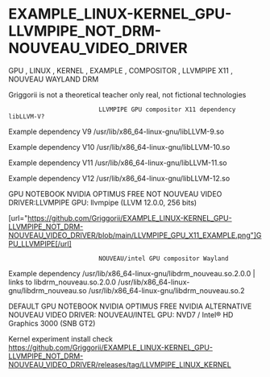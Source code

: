 # EXAMPLE_LINUX-KERNEL_GPU-LLVMPIPE_NOT_DRM-NOUVEAU_VIDEO_DRIVER
GPU , LINUX , KERNEL , EXAMPLE , COMPOSITOR , LLVMPIPE X11 , NOUVEAU WAYLAND DRM

Griggorii is not a theoretical teacher only real, not fictional technologies

                             LLVMPIPE GPU compositor X11 dependency libLLVM-V?

Example dependency V9 /usr/lib/x86_64-linux-gnu/libLLVM-9.so

Example dependency V10 /usr/lib/x86_64-linux-gnu/libLLVM-10.so

Example dependency V11 /usr/lib/x86_64-linux-gnu/libLLVM-11.so

Example dependency V12 /usr/lib/x86_64-linux-gnu/libLLVM-12.so


GPU NOTEBOOK NVIDIA OPTIMUS FREE NOT NOUVEAU VIDEO DRIVER:LLVMPIPE GPU: llvmpipe (LLVM 12.0.0, 256 bits) 

[url="https://github.com/Griggorii/EXAMPLE_LINUX-KERNEL_GPU-LLVMPIPE_NOT_DRM-NOUVEAU_VIDEO_DRIVER/blob/main/LLVMPIPE_GPU_X11_EXAMPLE.png"]GPU_LLVMPIPE[/url]

                             NOUVEAU/intel GPU compositor Wayland

Example dependency /usr/lib/x86_64-linux-gnu/libdrm_nouveau.so.2.0.0 | links to libdrm_nouveau.so.2.0.0 /usr/lib/x86_64-linux-gnu/libdrm_nouveau.so /usr/lib/x86_64-linux-gnu/libdrm_nouveau.so.2

DEFAULT GPU NOTEBOOK NVIDIA OPTIMUS FREE NVIDIA ALTERNATIVE NOUVEAU VIDEO DRIVER: NOUVEAU/INTEL GPU: NVD7 / Intel® HD Graphics 3000 (SNB GT2)

Kernel experiment install check https://github.com/Griggorii/EXAMPLE_LINUX-KERNEL_GPU-LLVMPIPE_NOT_DRM-NOUVEAU_VIDEO_DRIVER/releases/tag/LLVMPIPE_LINUX_KERNEL
